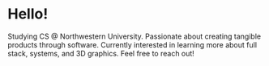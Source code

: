 <h1>Hello!</h1>
<p>Studying CS @ Northwestern University. Passionate about creating tangible products through software. Currently interested in learning more about full stack, systems, and 3D graphics. Feel free to reach out!</p>
